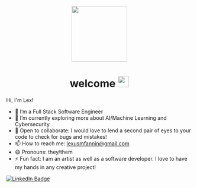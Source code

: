 <div id="header" align="center">
  <img src="https://media.giphy.com/media/R03zWv5p1oNSQd91EP/giphy.gif" width="150"/>
</div>

<h1 align="center">
  welcome
  <img src="https://media.giphy.com/media/hvRJCLFzcasrR4ia7z/giphy.gif" width="30px"/>
</h1>




Hi, I'm Lex!

- 🔭 I’m a Full Stack Software Engineer
- 🌱 I’m currently exploring more about AI/Machine Learning and Cybersecurity
- 🌱 Open to collaborate: I would love to lend a second pair of eyes to your code to check for bugs and mistakes! 
- 📫 How to reach me: lexusmfannin@gmail.com
- 😄 Pronouns: they/them
- ⚡ Fun fact: I am an artist as well as a software developer. I love to have my hands in any creative project!
<div id="badges">
  <a href="your-linkedin-URL">
    <img src="https://img.shields.io/badge/LinkedIn-blue?style=for-the-badge&logo=linkedin&logoColor=white" alt="LinkedIn Badge"/>
  </a>
</div>
